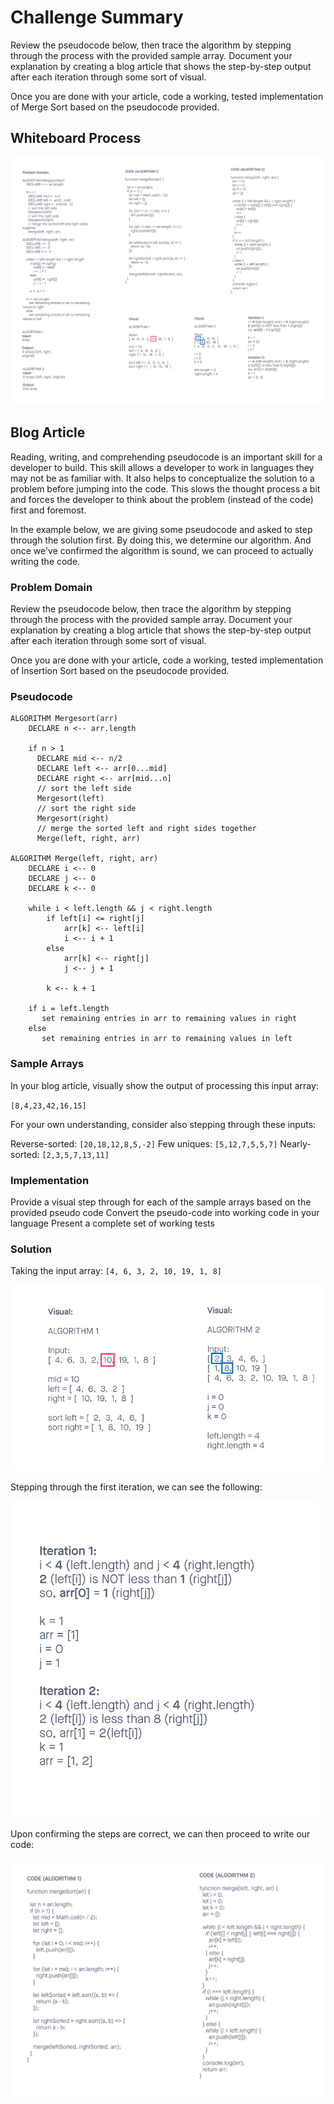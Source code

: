 # Challenge Summary

Review the pseudocode below, then trace the algorithm by stepping through the process with the provided sample array. Document your explanation by creating a blog article that shows the step-by-step output after each iteration through some sort of visual.

Once you are done with your article, code a working, tested implementation of Merge Sort based on the pseudocode provided.

## Whiteboard Process

![Whiteboard for Merge Sort Code Challenge](./cc27_whiteboard.png)

## Blog Article

Reading, writing, and comprehending pseudocode is an important skill for a developer to build. This skill allows a developer to work in languages they may not be as familiar with. It also helps to conceptualize the solution to a problem before jumping into the code. This slows the thought process a bit and forces the developer to think about the problem (instead of the code) first and foremost.

In the example below, we are giving some pseudocode and asked to step through the solution first. By doing this, we determine our algorithm. And once we've confirmed the algorithm is sound, we can proceed to actually writing the code.

### Problem Domain

Review the pseudocode below, then trace the algorithm by stepping through the process with the provided sample array. Document your explanation by creating a blog article that shows the step-by-step output after each iteration through some sort of visual.

Once you are done with your article, code a working, tested implementation of Insertion Sort based on the pseudocode provided.

### Pseudocode

```
ALGORITHM Mergesort(arr)
    DECLARE n <-- arr.length

    if n > 1
      DECLARE mid <-- n/2
      DECLARE left <-- arr[0...mid]
      DECLARE right <-- arr[mid...n]
      // sort the left side
      Mergesort(left)
      // sort the right side
      Mergesort(right)
      // merge the sorted left and right sides together
      Merge(left, right, arr)

ALGORITHM Merge(left, right, arr)
    DECLARE i <-- 0
    DECLARE j <-- 0
    DECLARE k <-- 0

    while i < left.length && j < right.length
        if left[i] <= right[j]
            arr[k] <-- left[i]
            i <-- i + 1
        else
            arr[k] <-- right[j]
            j <-- j + 1

        k <-- k + 1

    if i = left.length
       set remaining entries in arr to remaining values in right
    else
       set remaining entries in arr to remaining values in left
```

### Sample Arrays

In your blog article, visually show the output of processing this input array:

`[8,4,23,42,16,15]`

For your own understanding, consider also stepping through these inputs:

Reverse-sorted: `[20,18,12,8,5,-2]`
Few uniques: `[5,12,7,5,5,7]`
Nearly-sorted: `[2,3,5,7,13,11]`

### Implementation

Provide a visual step through for each of the sample arrays based on the provided pseudo code
Convert the pseudo-code into working code in your language
Present a complete set of working tests

### Solution

Taking the input array: `[4, 6, 3, 2, 10, 19, 1, 8]`

![Visual representation](./cc27_visual.png)

Stepping through the first iteration, we can see the following:

![Step through](./cc27_stepthrough.png)

Upon confirming the steps are correct, we can then proceed to write our code:

![Code](./cc27_code.png)
